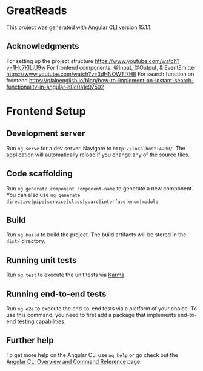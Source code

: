 # GreatReads
This project was generated with [Angular CLI](https://github.com/angular/angular-cli) version 15.1.1.

## Acknowledgments
For setting up the project structure                      https://www.youtube.com/watch?v=1Hc7KlLiU9w
For frontend components, @Input, @Output, & EventEmitter  https://www.youtube.com/watch?v=3dHNOWTI7H8
For search function on frontend                           https://plainenglish.io/blog/how-to-implement-an-instant-search-functionality-in-angular-e0c0a1e97502


# Frontend Setup
## Development server

Run `ng serve` for a dev server. Navigate to `http://localhost:4200/`. The application will automatically reload if you change any of the source files.

## Code scaffolding

Run `ng generate component component-name` to generate a new component. You can also use `ng generate directive|pipe|service|class|guard|interface|enum|module`.

## Build

Run `ng build` to build the project. The build artifacts will be stored in the `dist/` directory.

## Running unit tests

Run `ng test` to execute the unit tests via [Karma](https://karma-runner.github.io).

## Running end-to-end tests

Run `ng e2e` to execute the end-to-end tests via a platform of your choice. To use this command, you need to first add a package that implements end-to-end testing capabilities.

## Further help

To get more help on the Angular CLI use `ng help` or go check out the [Angular CLI Overview and Command Reference](https://angular.io/cli) page.
